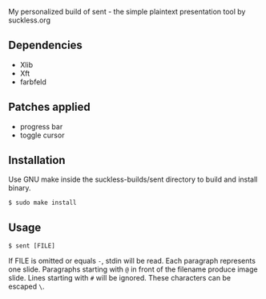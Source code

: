 My personalized build of sent - the simple plaintext presentation tool by suckless.org

## Dependencies
- Xlib
- Xft
- farbfeld

## Patches applied
- progress bar
- toggle cursor

## Installation
Use GNU make inside the suckless-builds/sent directory to build and install binary.
```
$ sudo make install
```
## Usage
```
$ sent [FILE]
```
If FILE is omitted or equals `-`, stdin will be read. Each paragraph represents one slide.
Paragraphs starting with `@` in front of the filename produce image slide.
Lines starting with `#` will be ignored. These characters can be escaped `\`.
